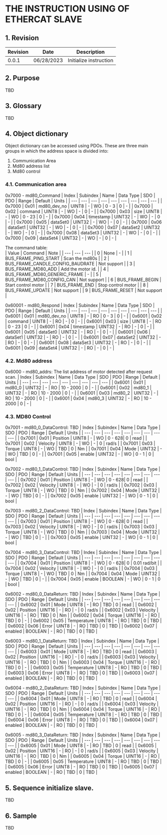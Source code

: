 # THE INSTRUCTION USING OF ETHERCAT SLAVE 

## 1. Revision
| Revision | Date | Description |
| --------------- | --------------- | --------------- |
| 0.0.1 | 06/28/2023 | Initialize instruction |
## 2. Purpose 
TBD

## 3. Glossary
TBD

## 4. Object dictionary
Object dictionary can be accessed using PDOs. These are three main groups in which the address space is divided into: <br>
1. Communication Area
2. Md80 address list 
3. Md80 control

### 4.1. Communication area 
0x7000 - md80_Command
| Index | Subindex | Name | Data Type | SDO | PDO | Range | Default | Units |
| --- | --- | --- | --- | --- | --- | --- | --- | --- |
| 0x7000 | 0x01 | md80_dev_no | UINT8 | - | WO | 0 - 3 | 0 | - |
| 0x7000 | 0x02 | command | UINT8 | - | WO | - | 0 | - |
| 0x7000 | 0x03 | size | UINT8 | - | WO | 0 - 23 | 0 | - |
| 0x7000 | 0x04 | timestamp | UINT32 | - | WO | - | 0 | - |
| 0x7000 | 0x05 | dataSet0 | UINT32 | - | WO | - | 0 | - |
| 0x7000 | 0x06 | dataSet1 | UINT32 | - | WO | - | 0 | - |
| 0x7000 | 0x07 | dataSet2 | UINT32 | - | WO | - | 0 | - |
| 0x7000 | 0x08 | dataSet3 | UINT32 | - | WO | - | 0 | - |
| 0x7000 | 0x09 | dataSet4 | UINT32 | - | WO | - | 0 | - |

The command table: <br>
| Value | Command | Note |
| --- | --- | --- |
| 0 | None | - |
| 1 | BUS_FRAME_PING_START | Scan the md80s |
| 2 | BUS_FRAME_CANDLE_CONFIG_BAUDRATE | Not support |
| 3 | BUS_FRAME_MD80_ADD | Add the motor id. |
| 4 | BUS_FRAME_MD80_GENERIC_FRAME | - |
| 5 | BUS_FRAME_MD80_CONFIG_CAN | Not support |
| 6 | BUS_FRAME_BEGIN | Start control motor |
| 7 | BUS_FRAME_END | Stop control motor |
| 8 | BUS_FRAME_UPDATE | Not support |
| 9 | BUS_FRAME_RESET | Not support |

0x60001 - md80_Respond
| Index  | Subindex  | Name         | Data Type | SDO | PDO | Range  | Default   | Units  |
| ---    | ---       | ---          | ---       | --- | --- | ---    | ---       | ---    |
| 0x6001 | 0x01      | md80_dev_no  | UINT8     | -   | RO  | 0 - 3  | 0         | -      |
| 0x6001 | 0x02      | command      | UINT8     | -   | RO  | -      | 0         | -      |
| 0x6001 | 0x03      | size         | UINT8     | -   | RO  | 0 - 23 | 0         | -      |
| 0x6001 | 0x04      | timestamp    | UINT32    | -   | RO  | -      | 0         | -      |
| 0x6001 | 0x05      | dataSet0     | UINT32    | -   | RO  | -      | 0         | -      |
| 0x6001 | 0x06      | dataSet1     | UINT32    | -   | RO  | -      | 0         | -      |
| 0x6001 | 0x07      | dataSet2     | UINT32    | -   | RO  | -      | 0         | -      |
| 0x6001 | 0x08      | dataSet3     | UINT32    | -   | RO  | -      | 0         | -      |
| 0x6001 | 0x09      | dataSet4     | UINT32    | -   | RO  | -      | 0         | -      |

### 4.2. Md80 address
0x6000 - md80_addrs: The list address of motor detected after request scan.
| Index  | Subindex  | Name   | Data Type | SDO | PDO | Range     | Default   | Units  |
| ---    | ---       | ---    | ---       | --- | --- | ---       | ---       | ---    |
| 0x6001 | 0x01      | md80_0 | UINT32    | -   | RO  | 10 - 2000 | 0         | -      |
| 0x6001 | 0x02      | md80_1 | UINT32    | -   | RO  | 10 - 2000 | 0         | -      |
| 0x6001 | 0x03      | md80_2 | UINT32    | -   | RO  | 10 - 2000 | 0         | -      |
| 0x6001 | 0x04      | md80_3 | UINT32    | -   | RO  | 10 - 2000 | 0         | -      |

### 4.3. MD80 Control
0x7001 - md80_0_DataControl: TBD
| Index  | Subindex  | Name      | Data Type | SDO | PDO | Range  | Default   | Units  |
| ---    | ---       | ---       | ---       | --- | --- | ---    | ---       | ---    |
| 0x7001 | 0x01      | Position  | UINT8     | -   | WO  | 0 - 628| 0         | read   |
| 0x7001 | 0x02      | Velocity  | UINT8     | -   | WO  | -      | 0         | rad/s  |
| 0x7001 | 0x03      | Torque    | UINT8     | -   | WO  | TBD    | 0         | Nm     |
| 0x7001 | 0x04      | Mode      | UINT32    | -   | WO  | TBD    | 0         | -      |
| 0x7001 | 0x05      | enable    | UINT32    | -   | WO  | 0 - 1  | 0         | bool   |

0x7002 - md80_1_DataControl: TBD
| Index  | Subindex  | Name      | Data Type | SDO | PDO | Range  | Default   | Units  |
| ---    | ---       | ---       | ---       | --- | --- | ---    | ---       | ---    |
| 0x7002 | 0x01      | Position  | UINT8     | -   | WO  | 0 - 628| 0         | read   |
| 0x7002 | 0x02      | Velocity  | UINT8     | -   | WO  | -      | 0         | rad/s  |
| 0x7002 | 0x03      | Torque    | UINT8     | -   | WO  | TBD    | 0         | Nm     |
| 0x7002 | 0x04      | Mode      | UINT32    | -   | WO  | TBD    | 0         | -      |
| 0x7002 | 0x05      | enable    | UINT32    | -   | WO  | 0 - 1  | 0         | bool   |

0x7003 - md80_2_DataControl: TBD
| Index  | Subindex  | Name      | Data Type | SDO | PDO | Range  | Default   | Units  |
| ---    | ---       | ---       | ---       | --- | --- | ---    | ---       | ---    |
| 0x7003 | 0x01      | Position  | UINT8     | -   | WO  | 0 - 628| 0         | read   |
| 0x7003 | 0x02      | Velocity  | UINT8     | -   | WO  | -      | 0         | rad/s  |
| 0x7003 | 0x03      | Torque    | UINT8     | -   | WO  | TBD    | 0         | Nm     |
| 0x7003 | 0x04      | Mode      | UINT32    | -   | WO  | TBD    | 0         | -      |
| 0x7003 | 0x05      | enable    | UINT32    | -   | WO  | 0 - 1  | 0         | bool   |

0x7004 - md80_3_DataControl: TBD
| Index  | Subindex  | Name      | Data Type | SDO | PDO | Range  | Default   | Units  |
| ---    | ---       | ---       | ---       | --- | --- | ---    | ---       | ---    |
| 0x7004 | 0x01      | Position  | UINT8     | -   | WO  | 0 - 628| 0         | 0.01 rad/bit |
| 0x7004 | 0x02      | Velocity  | UINT8     | -   | WO  | -      | 0         | rad/s  |
| 0x7004 | 0x03      | Torque    | UINT8     | -   | WO  | TBD    | 0         | Nm     |
| 0x7004 | 0x04      | Mode      | UINT32    | -   | WO  | TBD    | 0         | -      |
| 0x7004 | 0x05      | enable    | BOOLEAN   | -   | WO  | 0 - 1  | 0         | bool   |

0x6002 - md80_0_DataReturn: TBD
| Index  | Subindex  | Name         | Data Type | SDO | PDO | Range  | Default   | Units  |
| ---    | ---       | ---          | ---       | --- | --- | ---    | ---       | ---    |
| 0x6002 | 0x01      | Mode         | UINT8     | -   | RO  | TBD    | 0         | read   |
| 0x6002 | 0x02      | Position     | UINT16    | -   | RO  | -      | 0         | rad/s  |
| 0x6002 | 0x03      | Velocity     | UINT16    | -   | RO  | TBD    | 0         | Nm     |
| 0x6002 | 0x04      | Torque       | UINT16    | -   | RO  | TBD    | 0         | -      |
| 0x6002 | 0x05      | Temperature  | UINT8     | -   | RO  | TBD    | 0         | TBD    |
| 0x6002 | 0x06      | Error        | UINT8     | -   | RO  | TBD    | 0         | TBD    |
| 0x6002 | 0x07      | enabled      | BOOLEAN   | -   | RO  | TBD    | 0         | TBD    |

0x6003 - md80_1_DataReturn: TBD
| Index  | Subindex  | Name         | Data Type | SDO | PDO | Range  | Default   | Units  |
| ---    | ---       | ---          | ---       | --- | --- | ---    | ---       | ---    |
| 0x6003 | 0x01      | Mode         | UINT8     | -   | RO  | TBD    | 0         | read   |
| 0x6003 | 0x02      | Position     | UINT16    | -   | RO  | -      | 0         | rad/s  |
| 0x6003 | 0x03      | Velocity     | UINT16    | -   | RO  | TBD    | 0         | Nm     |
| 0x6003 | 0x04      | Torque       | UINT16    | -   | RO  | TBD    | 0         | -      |
| 0x6003 | 0x05      | Temperature  | UINT8     | -   | RO  | TBD    | 0         | TBD    |
| 0x6003 | 0x06      | Error        | UINT8     | -   | RO  | TBD    | 0         | TBD    |
| 0x6003 | 0x07      | enabled      | BOOLEAN   | -   | RO  | TBD    | 0         | TBD    |

0x6004 - md80_2_DataReturn: TBD
| Index  | Subindex  | Name         | Data Type | SDO | PDO | Range  | Default   | Units  |
| ---    | ---       | ---          | ---       | --- | --- | ---    | ---       | ---    |
| 0x6004 | 0x01      | Mode         | UINT8     | -   | RO  | TBD    | 0         | read   |
| 0x6004 | 0x02      | Position     | UINT16    | -   | RO  | -      | 0         | rad/s  |
| 0x6004 | 0x03      | Velocity     | UINT16    | -   | RO  | TBD    | 0         | Nm     |
| 0x6004 | 0x04      | Torque       | UINT16    | -   | RO  | TBD    | 0         | -      |
| 0x6004 | 0x05      | Temperature  | UINT8     | -   | RO  | TBD    | 0         | TBD    |
| 0x6004 | 0x06      | Error        | UINT8     | -   | RO  | TBD    | 0         | TBD    |
| 0x6004 | 0x07      | enabled      | BOOLEAN   | -   | RO  | TBD    | 0         | TBD    |

0x6005 - md80_3_DataReturn: TBD
| Index  | Subindex  | Name         | Data Type | SDO | PDO | Range  | Default   | Units  |
| ---    | ---       | ---          | ---       | --- | --- | ---    | ---       | ---    |
| 0x6005 | 0x01      | Mode         | UINT8     | -   | RO  | TBD    | 0         | read   |
| 0x6005 | 0x02      | Position     | UINT16    | -   | RO  | -      | 0         | rad/s  |
| 0x6005 | 0x03      | Velocity     | UINT16    | -   | RO  | TBD    | 0         | Nm     |
| 0x6005 | 0x04      | Torque       | UINT16    | -   | RO  | TBD    | 0         | -      |
| 0x6005 | 0x05      | Temperature  | UINT8     | -   | RO  | TBD    | 0         | TBD    |
| 0x6005 | 0x06      | Error        | UINT8     | -   | RO  | TBD    | 0         | TBD    |
| 0x6005 | 0x07      | enabled      | BOOLEAN   | -   | RO  | TBD    | 0         | TBD    |

## 5. Sequence initialize slave.
TBD

## 6. Sample
TBD